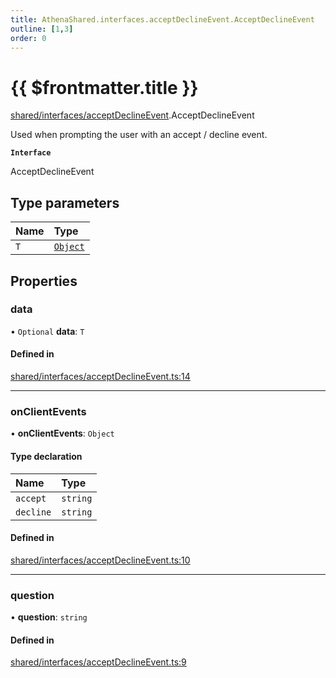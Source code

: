 ```yaml
---
title: AthenaShared.interfaces.acceptDeclineEvent.AcceptDeclineEvent
outline: [1,3]
order: 0
---
```


# {{ $frontmatter.title }}


[shared/interfaces/acceptDeclineEvent](../modules/shared_interfaces_acceptDeclineEvent.md).AcceptDeclineEvent

Used when prompting the user with an accept / decline event.

**`Interface`**

AcceptDeclineEvent

## Type parameters

| Name | Type |
| :------ | :------ |
| `T` | [`Object`](../modules/server_systems_plugins_Internal.md#Object) |

## Properties

### data

• `Optional` **data**: `T`

#### Defined in

[shared/interfaces/acceptDeclineEvent.ts:14](https://github.com/Stuyk/altv-athena/blob/e7d4753/src/core/shared/interfaces/acceptDeclineEvent.ts#L14)

___

### onClientEvents

• **onClientEvents**: `Object`

#### Type declaration

| Name | Type |
| :------ | :------ |
| `accept` | `string` |
| `decline` | `string` |

#### Defined in

[shared/interfaces/acceptDeclineEvent.ts:10](https://github.com/Stuyk/altv-athena/blob/e7d4753/src/core/shared/interfaces/acceptDeclineEvent.ts#L10)

___

### question

• **question**: `string`

#### Defined in

[shared/interfaces/acceptDeclineEvent.ts:9](https://github.com/Stuyk/altv-athena/blob/e7d4753/src/core/shared/interfaces/acceptDeclineEvent.ts#L9)
